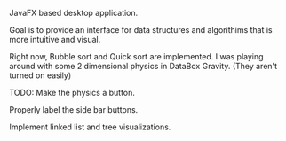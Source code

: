 JavaFX based desktop application.

Goal is to provide an interface for data structures and algorithims that is more intuitive and visual.

Right now, Bubble sort and Quick sort are implemented. I was playing around with some 2 dimensional physics in DataBox Gravity. (They aren't turned on easily)

TODO:
Make the physics a button.

Properly label the side bar buttons.

Implement linked list and tree visualizations.


